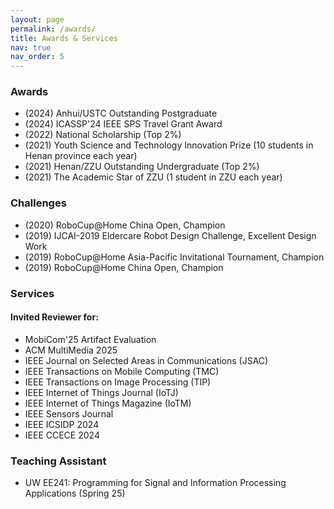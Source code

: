 ```yaml
---
layout: page
permalink: /awards/
title: Awards & Services
nav: true
nav_order: 5
---
```



### Awards
- (2024) Anhui/USTC Outstanding Postgraduate 
- (2024) ICASSP'24 IEEE SPS Travel Grant Award
- (2022) National Scholarship (Top 2%)
- (2021) Youth Science and Technology Innovation Prize (10 students in Henan province each year) 
- (2021) Henan/ZZU Outstanding Undergraduate (Top 2%)
- (2021) The Academic Star of ZZU (1 student in ZZU each year)

### Challenges
- (2020) RoboCup@Home China Open, Champion
- (2019) IJCAI-2019 Eldercare Robot Design Challenge, Excellent Design Work
- (2019) RoboCup@Home Asia-Pacific Invitational Tournament, Champion
- (2019) RoboCup@Home China Open, Champion

### Services

#### Invited Reviewer for:
 - MobiCom'25 Artifact Evaluation
 - ACM MultiMedia 2025
 - IEEE Journal on Selected Areas in Communications (JSAC)
 - IEEE Transactions on Mobile Computing (TMC)
 - IEEE Transactions on Image Processing (TIP)
 - IEEE Internet of Things Journal (IoTJ)
 - IEEE Internet of Things Magazine (IoTM)
 - IEEE Sensors Journal
 - IEEE ICSIDP 2024
 - IEEE CCECE 2024

### Teaching Assistant
 - UW EE241: Programming for Signal and Information Processing Applications (Spring 25)

